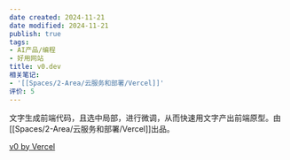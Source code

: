 ```yaml
---
date created: 2024-11-21
date modified: 2024-11-21
publish: true
tags:
- AI产品/编程
- 好用网站
title: v0.dev
相关笔记:
- '[[Spaces/2-Area/云服务和部署/Vercel]]'
评价: 5
---
```

文字生成前端代码，且选中局部，进行微调，从而快速用文字产出前端原型。由[[Spaces/2-Area/云服务和部署/Vercel]]出品。

[v0 by Vercel](https://v0.dev/)



